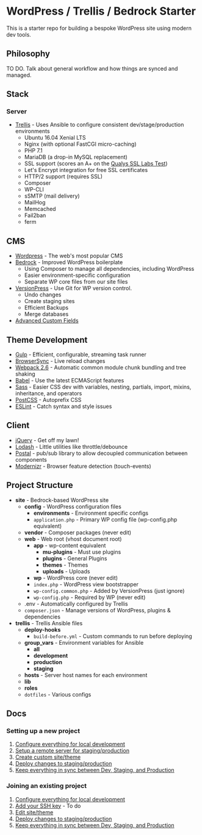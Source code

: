 # WordPress / Trellis / Bedrock Starter

This is a starter repo for building a bespoke WordPress site using modern dev tools.

## Philosophy

TO DO. Talk about general workflow and how things are synced and managed.

## Stack

### Server

- [Trellis](https://roots.io/trellis/) - Uses Ansible to configure consistent dev/stage/production environments
  - Ubuntu 16.04 Xenial LTS
  - Nginx (with optional FastCGI micro-caching)
  - PHP 7.1
  - MariaDB (a drop-in MySQL replacement)
  - SSL support (scores an A+ on the [Qualys SSL Labs Test](https://www.ssllabs.com/ssltest/))
  - Let's Encrypt integration for free SSL certificates
  - HTTP/2 support (requires SSL)
  - Composer
  - WP-CLI
  - sSMTP (mail delivery)
  - MailHog
  - Memcached
  - Fail2ban
  - ferm

## CMS

- [Wordpress](https://wordpress.org/) - The web's most popular CMS
- [Bedrock](https://roots.io/bedrock/) - Improved WordPress boilerplate
  - Using Composer to manage all dependencies, including WordPress
  - Easier environment-specific configuration
  - Separate WP core files from our site files
- [VersionPress](https://versionpress.net/) - Use Git for WP version control.
  - Undo changes
  - Create staging sites
  - Efficient Backups
  - Merge databases
- [Advanced Custom Fields](https://www.advancedcustomfields.com/)

## Theme Development

- [Gulp](http://gulpjs.com/) - Efficient, configurable, streaming task runner
- [BrowserSync](https://www.browsersync.io/) - Live reload changes
- [Webpack 2.6](https://webpack.github.io) - Automatic common module chunk bundling and tree shaking
- [Babel](https://babeljs.io/) - Use the latest ECMAScript features
- [Sass](http://sass-lang.com/) - Easier CSS dev with variables, nesting, partials, import, mixins, inheritance, and operators
- [PostCSS](http://postcss.org/) - Autoprefix CSS
- [ESLint](http://eslint.org/) - Catch syntax and style issues

## Client

- [jQuery](https://jquery.com/) - Get off my lawn!
- [Lodash](https://lodash.com/) - Little utilities like throttle/debounce
- [Postal](https://github.com/postaljs/postal.js) - pub/sub library to allow decoupled communication between components
- [Modernizr](https://modernizr.com) - Browser feature detection (touch-events)

## Project Structure

- **site** - Bedrock-based WordPress site
  - **config** - WordPress configuration files
    - **environments** - Environment specific configs
    - `application.php` - Primary WP config file (wp-config.php equivalent)
  - **vendor** - Composer packages (never edit)
  - **web** - Web root (vhost document root)
    - **app** - wp-content equivalent
      - **mu-plugins** - Must use plugins
      - **plugins** - General Plugins
      - **themes** - Themes
      - **uploads** - Uploads
    - **wp** - WordPress core (never edit)
    - `index.php` - WordPress view bootstrapper
    - `wp-config.common.php` - Added by VersionPress (just ignore)
    - `wp-config.php` - Required by WP (never edit)
  - .env - Automatically configured by Trellis
  - `composer.json` - Manage versions of WordPress, plugins & dependencies
- **trellis** - Trellis Ansible files
  - **deploy-hooks**
    - `build-before.yml` - Custom commands to run before deploying
  - **group_vars** - Environment variables for Ansible
    - **all**
    - **development**
    - **production**
    - **staging**
  - **hosts** - Server host names for each environment
  - **lib**
  - **roles**
  - `dotfiles` - Various configs

## Docs

### Setting up a new project

1. [Configure everything for local development](docs/get_started.md)
1. [Setup a remote server for staging/production](docs/remote_server_setup.md)
1. [Create custom site/theme](docs/development_workflow.md)
1. [Deploy changes to staging/production](docs/deployment_workflow.md)
1. [Keep everything in sync between Dev, Staging, and Production](docs/syncing_dev_staging_production.md)

### Joining an existing project

1. [Configure everything for local development](docs/get_started.md)
1. [Add your SSH key](#) - To do
1. [Edit site/theme](docs/development_workflow.md)
1. [Deploy changes to staging/production](docs/deployment_workflow.md)
1. [Keep everything in sync between Dev, Staging, and Production](docs/syncing_dev_staging_production.md)











